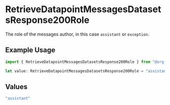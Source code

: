 # RetrieveDatapointMessagesDatasetsResponse200Role

The role of the messages author, in this case `assistant` or `exception`.

## Example Usage

```typescript
import { RetrieveDatapointMessagesDatasetsResponse200Role } from "@orq-ai/node/models/operations";

let value: RetrieveDatapointMessagesDatasetsResponse200Role = "assistant";
```

## Values

```typescript
"assistant"
```